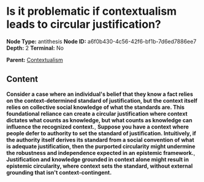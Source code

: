 # Is it problematic if contextualism leads to circular justification?

**Node Type:** antithesis
**Node ID:** a6f0b430-4c56-42f6-bf1b-7d6ed7886ee7
**Depth:** 2
**Terminal:** No

**Parent:** [Contextualism](contextualism.md)

## Content

**Consider a case where an individual's belief that they know a fact relies on the context-determined standard of justification, but the context itself relies on collective social knowledge of what the standards are. This foundational reliance can create a circular justification where context dictates what counts as knowledge, but what counts as knowledge can influence the recognized context.**, **Suppose you have a context where people defer to authority to set the standard of justification. Intuitively, if the authority itself derives its standard from a social convention of what is adequate justification, then the purported circularity might undermine the robustness and independence expected in an epistemic framework.**, **Justification and knowledge grounded in context alone might result in epistemic circularity, where context sets the standard, without external grounding that isn't context-contingent.**
